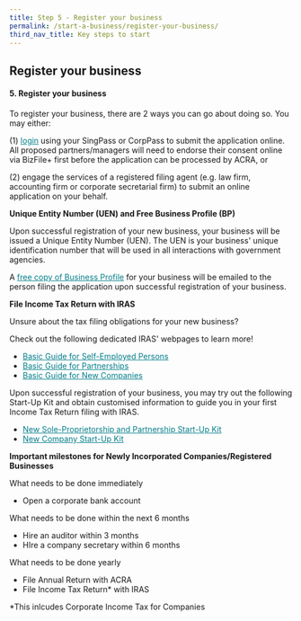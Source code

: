 ```yaml
---
title: Step 5 - Register your business
permalink: /start-a-business/register-your-business/
third_nav_title: Key steps to start
---
```


## Register your business

#### 5. Register your business

To register your business, there are 2 ways you can go about doing so. You may either:

(1) <a href="https://google.com.sg" target="_blank" style="color:#037e8a">login</a> using your SingPass or CorpPass to submit the application online. All proposed partners/managers will need to endorse their consent online via BizFile+ first before the application can be processed by ACRA, or

(2) engage the services of a registered filing agent (e.g. law firm, accounting firm or corporate secretarial firm) to submit an online application on your behalf.

**Unique Entity Number (UEN) and Free Business Profile (BP)**

Upon successful registration of your new business, your business will be issued a Unique Entity Number (UEN). The UEN is your business' unique identification number that will be used in all interactions with government agencies.

A <a href="https://www.acra.gov.sg/about-bizfile/updates-and-announcements/provision-of-free-business-profiles" target="_blank" style="color:#037e8a">free copy of Business Profile</a> for your business will be emailed to the person filing the application upon successful registration of your business.

**File Income Tax Return with IRAS**

Unsure about the tax filing obligations for your new business?

Check out the following dedicated IRAS' webpages to learn more!
* <a href="https://www.iras.gov.sg/irashome/Businesses/Self-Employed/Learning-the-basics/Basic-Guide-for-Self-Employed-Persons/" target="_blank" style="color:#037e8a">Basic Guide for Self-Employed Persons</a> 
* <a href="https://www.iras.gov.sg/irashome/Businesses/Self-Employed/Learning-the-basics/Basic-Guide-for-Partnerships/" target="_blank" style="color:#037e8a">Basic Guide for Partnerships</a>
* <a href="https://www.iras.gov.sg/irashome/NewCompanies/" target="_blank" style="color:#037e8a">Basic Guide for New Companies</a> 

Upon successful registration of your business, you may try out the following Start-Up Kit and obtain customised information to guide you in your first Income Tax Return filing with IRAS. 
* <a href="https://www.iras.gov.sg/irashome/Businesses/Self-Employed/Learning-the-basics/New-Sole-Proprietorship-and-Partnership-Start-Up-Kit/" target="_blank" style="color:#037e8a">New Sole-Proprietorship and Partnership Start-Up Kit</a>
* <a href="https://www.iras.gov.sg/irashome/Businesses/Companies/Learning-the-basics-of-Corporate-Income-Tax/New-Company-Start-Up-Kit/" target="_blank" style="color:#037e8a">New Company Start-Up Kit</a>

**Important milestones for Newly Incorporated Companies/Registered Businesses**

What needs to be done immediately
* Open a corporate bank account

What needs to be done within the next 6 months
* Hire an auditor within 3 months
* HIre a company secretary within 6 months

What needs to be done yearly 
* File Annual Return with ACRA
* File Income Tax Return* with IRAS 

*This inlcudes Corporate Income Tax for Companies

